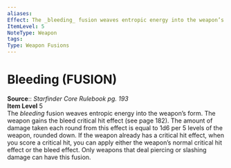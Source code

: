 ```yaml
---
aliases: 
Effect: The _bleeding_ fusion weaves entropic energy into the weapon’s form. The weapon gains the bleed critical hit effect (see page 182). The amount of damage taken each round from this effect is equal to 1d6 per 5 levels of the weapon, rounded down. If the weapon already has a critical hit effect, when you score a critical hit, you can apply either the weapon’s normal critical hit effect or the bleed effect. Only weapons that deal piercing or slashing damage can have this fusion.
ItemLevel: 5
NoteType: Weapon
tags: 
Type: Weapon Fusions
---
```


# Bleeding (FUSION)

**Source**:: _Starfinder Core Rulebook pg. 193_  
**Item Level** 5  
The _bleeding_ fusion weaves entropic energy into the weapon’s form. The weapon gains the bleed critical hit effect (see page 182). The amount of damage taken each round from this effect is equal to 1d6 per 5 levels of the weapon, rounded down. If the weapon already has a critical hit effect, when you score a critical hit, you can apply either the weapon’s normal critical hit effect or the bleed effect. Only weapons that deal piercing or slashing damage can have this fusion.

